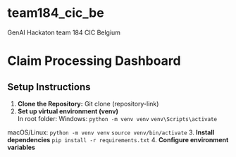 # team184_cic_be
GenAI Hackaton  team 184 CIC Belgium

# Claim Processing Dashboard

## Setup Instructions

1. **Clone the Repository:**
Git clone (repository-link)
2. **Set up virtual environment (venv)**
<br>In root folder:
Windows:
`python -m venv venv`
`venv\Scripts\activate`

macOS/Linux:
`python -m venv venv`
`source venv/bin/activate`
3. **Install dependencies**
`pip install -r requirements.txt`
4. **Configure environment variables**


